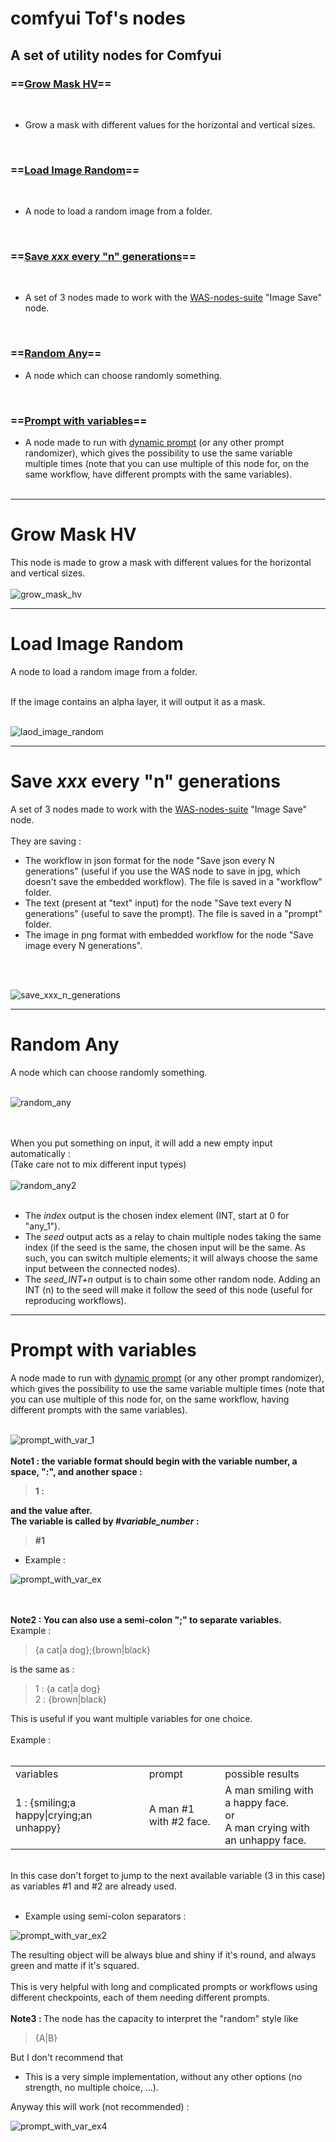 # comfyui Tof's nodes
## A set of utility nodes for Comfyui

### ==[Grow Mask HV](#grow_mask)==

<br>

- Grow a mask with different values for the horizontal and vertical sizes.

<br>

### ==[Load Image Random](#Load_Image_Random)==

<br>

- A node to load a random image from a folder.

<br>

### ==[Save <i>xxx</i> every "n" generations](#Save_every_n_generations)==

<br>

- A set of 3 nodes made to work with the <a href="https://github.com/WASasquatch/was-node-suite-comfyui" target="_blank">WAS-nodes-suite</a> "Image Save" node.

<br>

### ==[Random Any](#Random_Any)==

- A node which can choose randomly something.

<br>

### ==[Prompt with variables](#Prompt_with_variables)==

- A node made to run with <a href="https://github.com/adieyal/comfyui-dynamicprompts">dynamic prompt</a> (or any other prompt randomizer), which gives the possibility to use the same variable multiple times (note that you can use multiple of this node for, on the same workflow, have different prompts with the same variables).
<br>&nbsp;<br>

<hr>
<h1 id="grow_mask"><b>Grow Mask HV</b></h1>


This node is made to grow a mask with different values for the horizontal and vertical sizes.
<br>&nbsp;<br>
![grow_mask_hv](https://github.com/user-attachments/assets/4d8e36f7-cd81-4fda-84c3-649b988187a5)

<hr>
<h1 id="Load_Image_Random"><b>Load Image Random</b></h1>
A node to load a random image from a folder.
<br>&nbsp;<br>

If the image contains an alpha layer, it will output it as a mask.
<br>&nbsp;<br>

![laod_image_random](https://github.com/user-attachments/assets/e69002b4-45ea-4427-9ee1-e9734a77e2ed)


<hr>
<h1 id="Save_every_n_generations"><b>Save <i>xxx</i> every "n" generations</b></h1>
A set of 3 nodes made to work with the <a href="https://github.com/WASasquatch/was-node-suite-comfyui" target="_blank">WAS-nodes-suite</a> "Image Save" node.
<br>&nbsp;<br>
They are saving :
<ul>
  <li>The workflow in json format for the node "Save json every N generations" (useful if you use the WAS node to save in jpg, which doesn't save the embedded workflow). The file is saved in a "workflow" folder.</li>
  <li>The text (present at "text" input) for the node "Save text every N generations" (useful to save the prompt). The file is saved in a "prompt" folder.</li>
  <li>The image in png format with embedded workflow for the node "Save image every N generations".</li>
</ul>
<br>&nbsp;<br>

![save_xxx_n_generations](https://github.com/user-attachments/assets/03ba9b36-d04a-43b0-9f53-5bc8efcc9932)

<hr>
<h1 id="Random_Any"><b>Random Any</b></h1>
A node which can choose randomly something.
<br>&nbsp;<br>

![random_any](https://github.com/user-attachments/assets/8e916620-f792-4ba4-8b06-c939277bfac2)

<br>&nbsp;<br>
When you put something on input, it will add a new empty input automatically :
<br>(Take care not to mix different input types)
<br>&nbsp;<br>
![random_any2](https://github.com/user-attachments/assets/1dfaced8-b0b0-4810-9122-519d69a40566)
<br>&nbsp;<br>
<ul>
  <li>The <i>index</i> output is the chosen index element (INT, start at 0 for "any_1").</li>
  <li>The <i>seed</i> output acts as a relay to chain multiple nodes taking the same index (if the seed is the same, the chosen input will be the same. As such, you can switch multiple elements; it will always choose the same input between the connected nodes).</li>
  <li>The <i>seed_INT+n</i> output is to chain some other random node. Adding an INT (n) to the seed will make it follow the seed of this node (useful for reproducing workflows).</li>
</ul>

<hr>
<h1 id="Prompt_with_variables"><b>Prompt with variables</b></h1>
A node made to run with <a href="https://github.com/adieyal/comfyui-dynamicprompts">dynamic prompt</a> (or any other prompt randomizer), which gives the possibility to use the same variable multiple times (note that you can use multiple of this node for, on the same workflow, having different prompts with the same variables).
<br>&nbsp;<br>

![prompt_with_var_1](https://github.com/user-attachments/assets/a98e811b-4175-4121-8ce4-d90aaad4ad6a)
<br>&nbsp;<br>
<b>Note1 : the variable format should begin with the variable number, a space, ":", and another space : 

>1 :

and the value after.
<br>The variable is called by #<i>variable_number</i> : 

>#1

</b>
<ul><li>Example :</li></ul>

![prompt_with_var_ex](https://github.com/user-attachments/assets/605d308f-ecf8-438d-871d-d8a243229d6c)

<br>&nbsp;<br><b>Note2 : You can also use a semi-colon ";" to separate variables.</b>
<br>Example : 

> {a cat|a dog};{brown|black}

is the same as :

> 1 : {a cat|a dog}<br>
> 2 : {brown|black}<br>

This is useful if you want multiple variables for one choice.
<br>&nbsp;<br>Example : <br>&nbsp;<br>
<table><tr><td>variables</td><td>prompt</td><td>possible results</td></td></td></tr>
<tr><td>1 : {smiling;a happy|crying;an unhappy}</td><td>A man #1 with #2 face.</td><td>A man smiling with a happy face.<br>or<br>A man crying with an unhappy face.</td></tr>
</table>
<br>In this case don't forget to jump to the next available variable (3 in this case) as variables #1 and #2 are already used.
<br>&nbsp;<br>
<ul><li>Example using semi-colon separators :</li></ul>


![prompt_with_var_ex2](https://github.com/user-attachments/assets/a2e5891b-d6f5-4a31-b6de-6a14a2bcb2c5)

The resulting object will be always blue and shiny if it's round, and always green and matte if it's squared.
<br>&nbsp;<br>
This is very helpful with long and complicated prompts or workflows using different checkpoints, each of them needing different prompts.
<br>&nbsp;<br>
<b>Note3 : </b>
The node has the capacity to interpret the "random" style like 

>{A|B}

But I don't recommend that

- This is a very simple implementation, without any other options (no strength, no multiple choice, ...).

Anyway this will work (not recommended) :


![prompt_with_var_ex4](https://github.com/user-attachments/assets/6810f22f-2705-4398-98df-52e82bae6d0c)
